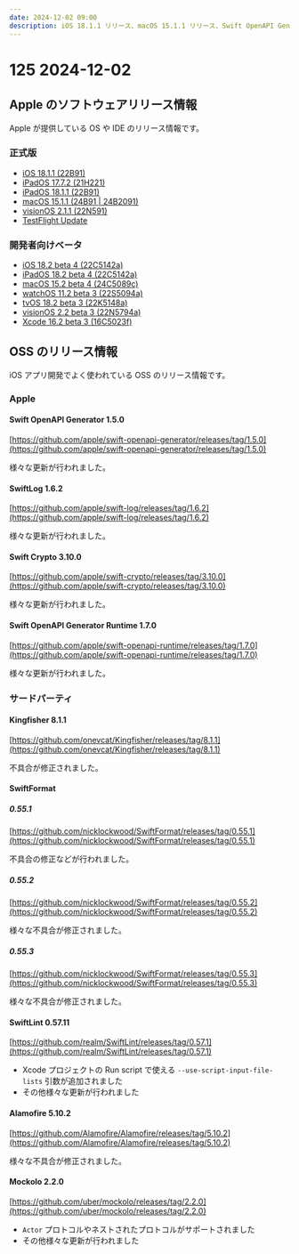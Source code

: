 ```yaml
---
date: 2024-12-02 09:00
description: iOS 18.1.1 リリース、macOS 15.1.1 リリース、Swift OpenAPI Generator 1.5.0 リリース、Mockolo 2.2.0 リリース、ほか
---
```

# 125 2024-12-02

## Apple のソフトウェアリリース情報

Apple が提供している OS や IDE のリリース情報です。

### 正式版

- [iOS 18.1.1 (22B91)](https://developer.apple.com/news/releases/?id=11192024a)
- [iPadOS 17.7.2 (21H221)](https://developer.apple.com/news/releases/?id=11192024c)
- [iPadOS 18.1.1 (22B91)](https://developer.apple.com/news/releases/?id=11192024b)
- [macOS 15.1.1 (24B91 | 24B2091)](https://developer.apple.com/news/releases/?id=11192024d)
- [visionOS 2.1.1 (22N591)](https://developer.apple.com/news/releases/?id=11192024e)
- [TestFlight Update](https://developer.apple.com/news/releases/?id=11212024b)

### 開発者向けベータ

- [iOS 18.2 beta 4 (22C5142a)](https://developer.apple.com/news/releases/?id=11202024b)
- [iPadOS 18.2 beta 4 (22C5142a)](https://developer.apple.com/news/releases/?id=11202024c)
- [macOS 15.2 beta 4 (24C5089c)](https://developer.apple.com/news/releases/?id=11202024d)
- [watchOS 11.2 beta 3 (22S5094a)](https://developer.apple.com/news/releases/?id=11202024e)
- [tvOS 18.2 beta 3 (22K5148a)](https://developer.apple.com/news/releases/?id=11182024a)
- [visionOS 2.2 beta 3 (22N5794a)](https://developer.apple.com/news/releases/?id=11182024b)
- [Xcode 16.2 beta 3 (16C5023f)](https://developer.apple.com/news/releases/?id=11202024a)

## OSS のリリース情報

iOS アプリ開発でよく使われている OSS のリリース情報です。

### Apple

#### Swift OpenAPI Generator 1.5.0

[https://github.com/apple/swift-openapi-generator/releases/tag/1.5.0](https://github.com/apple/swift-openapi-generator/releases/tag/1.5.0)

様々な更新が行われました。

#### SwiftLog 1.6.2

[https://github.com/apple/swift-log/releases/tag/1.6.2](https://github.com/apple/swift-log/releases/tag/1.6.2)

様々な更新が行われました。

#### Swift Crypto 3.10.0

[https://github.com/apple/swift-crypto/releases/tag/3.10.0](https://github.com/apple/swift-crypto/releases/tag/3.10.0)

様々な更新が行われました。

#### Swift OpenAPI Generator Runtime 1.7.0

[https://github.com/apple/swift-openapi-runtime/releases/tag/1.7.0](https://github.com/apple/swift-openapi-runtime/releases/tag/1.7.0)

様々な更新が行われました。

### サードパーティ

#### Kingfisher 8.1.1

[https://github.com/onevcat/Kingfisher/releases/tag/8.1.1](https://github.com/onevcat/Kingfisher/releases/tag/8.1.1)

不具合が修正されました。

#### SwiftFormat

##### 0.55.1

[https://github.com/nicklockwood/SwiftFormat/releases/tag/0.55.1](https://github.com/nicklockwood/SwiftFormat/releases/tag/0.55.1)

不具合の修正などが行われました。

##### 0.55.2

[https://github.com/nicklockwood/SwiftFormat/releases/tag/0.55.2](https://github.com/nicklockwood/SwiftFormat/releases/tag/0.55.2)

様々な不具合が修正されました。

##### 0.55.3

[https://github.com/nicklockwood/SwiftFormat/releases/tag/0.55.3](https://github.com/nicklockwood/SwiftFormat/releases/tag/0.55.3)

様々な不具合が修正されました。

#### SwiftLint 0.57.11

[https://github.com/realm/SwiftLint/releases/tag/0.57.1](https://github.com/realm/SwiftLint/releases/tag/0.57.1)

- Xcode プロジェクトの Run script で使える `--use-script-input-file-lists` 引数が追加されました
- その他様々な更新が行われました

#### Alamofire 5.10.2

[https://github.com/Alamofire/Alamofire/releases/tag/5.10.2](https://github.com/Alamofire/Alamofire/releases/tag/5.10.2)

様々な不具合が修正されました。

#### Mockolo 2.2.0

[https://github.com/uber/mockolo/releases/tag/2.2.0](https://github.com/uber/mockolo/releases/tag/2.2.0)

- `Actor` プロトコルやネストされたプロトコルがサポートされました
- その他様々な更新が行われました
